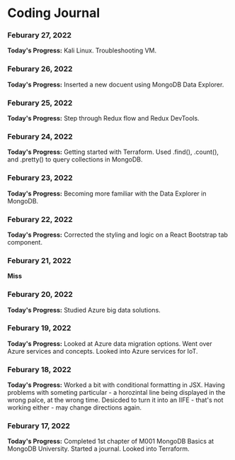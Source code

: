# Coding Journal

### Feburary 27, 2022

**Today's Progress:** Kali Linux. Troubleshooting VM.

### Feburary 26, 2022

**Today's Progress:** Inserted a new docuent using MongoDB Data Explorer.

### Feburary 25, 2022

**Today's Progress:** Step through Redux flow and Redux DevTools.

### Feburary 24, 2022

**Today's Progress:** Getting started with Terraform. Used .find(), .count(), and .pretty() to query collections in MongoDB.

### Feburary 23, 2022

**Today's Progress:** Becoming more familiar with the Data Explorer in MongoDB.

### Feburary 22, 2022

**Today's Progress:** Corrected the styling and logic on a React Bootstrap tab component.

### Feburary 21, 2022

**Miss**

### Feburary 20, 2022

**Today's Progress:** Studied Azure big data solutions.

### Feburary 19, 2022

**Today's Progress:** Looked at Azure data migration options. Went over Azure services and concepts. Looked into Azure services for IoT.

### Feburary 18, 2022

**Today's Progress:** Worked a bit with conditional formatting in JSX. Having problems with someting particular - a horozintal line being displayed in the wrong palce, at the wrong time. Desicded to turn it into an IIFE - that's not working either - may change directions again.

### Feburary 17, 2022

**Today's Progress:** Completed 1st chapter of M001 MongoDB Basics at MongoDB University. Started a journal. Looked into Terraform.
